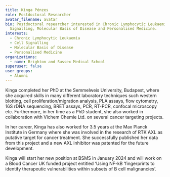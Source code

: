 ```yaml
---
title: Kinga Pénzes
role: Postdoctoral Researcher
avatar_filename: avatar
bio: Postdoctoral researcher interested in Chronic Lymphocytic Leukaemia, Cell
  Signalling, Molecular Basis of Disease and Personalised Medicine.
interests:
  - Chronic Lymphocytic Leukaemia
  - Cell Signalling
  - Molecular Basis of Disease
  - Personalised Medicine
organizations:
  - name: Brighton and Sussex Medical School
superuser: false
user_groups:
  - Alumni
---
```

Kinga completed her PhD at the Semmelweis University, Budapest, where she acquired skills in many different laboratory techniques such western blotting, cell proliferation/migration analysis, PLA assays, flow cytometry, 16S rDNA sequencing, BRET assays, PCR, RT-PCR, confocal microscopy etc. Furthermore, in her time as a PhD student, she also worked in collaboration with Vichem Chemie Ltd. on several cancer targeting projects.

In her career, Kinga has also worked for 3.5 years at the Max Planck Institute in Germany where she was involved in the research of RTK AXL as putative target for cancer treatment. She successfully published her data from this project and a new AXL inhibitor was patented for the future development.

Kinga will start her new position at BSMS in January 2024 and will work on a Blood Cancer UK funded project entitled ‘Using NF-kB ‘fingerprints to identify therapeutic vulnerabilities within subsets of B cell malignancies’.
